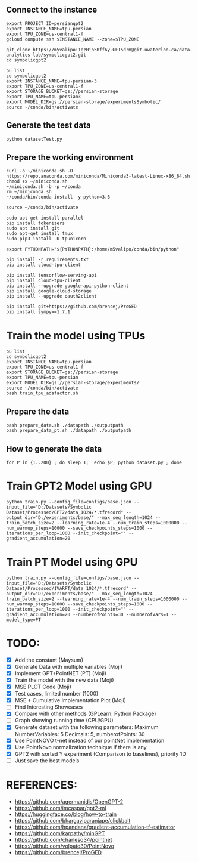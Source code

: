 ## Connect to the instance
```
export PROJECT_ID=persiangpt2
export INSTANCE_NAME=tpu-persian
export TPU_ZONE=us-central1-f
gcloud compute ssh $INSTANCE_NAME --zone=$TPU_ZONE
```

```
git clone https://m5valipo:1ezHio5Rff6y-GET5drm@git.uwaterloo.ca/data-analytics-lab/symbolicgpt2.git
cd symbolicgpt2
```

```
pu list
cd symbolicgpt2
export INSTANCE_NAME=tpu-persian-3
export TPU_ZONE=us-central1-f
export STORAGE_BUCKET=gs://persian-storage
export TPU_NAME=tpu-persian3
export MODEL_DIR=gs://persian-storage/experimentsSymbolic/
source ~/conda/bin/activate
```

## Generate the test data
```
python datasetTest.py
```

## Prepare the working environment
``` 
curl -o ~/miniconda.sh -O  https://repo.anaconda.com/miniconda/Miniconda3-latest-Linux-x86_64.sh 
chmod +x ~/miniconda.sh 
~/miniconda.sh -b -p ~/conda 
rm ~/miniconda.sh 
~/conda/bin/conda install -y python=3.6

source ~/conda/bin/activate

sudo apt-get install parallel
pip install tokenizers
sudo apt install git
sudo apt-get install tmux
sudo pip3 install -U tpunicorn

export PYTHONPATH="${PYTHONPATH}:/home/m5valipo/conda/bin/python"

pip install -r requirements.txt
pip install cloud-tpu-client

pip install tensorflow-serving-api
pip install cloud-tpu-client
pip install --upgrade google-api-python-client
pip install google-cloud-storage
pip install --upgrade oauth2client

pip install git+https://github.com/brencej/ProGED
pip install sympy==1.7.1
``` 

# Train the model using TPUs
```
pu list
cd symbolicgpt2
export INSTANCE_NAME=tpu-persian
export TPU_ZONE=us-central1-f
export STORAGE_BUCKET=gs://persian-storage
export TPU_NAME=tpu-persian
export MODEL_DIR=gs://persian-storage/experiments/
source ~/conda/bin/activate
bash train_tpu_adafactor.sh 
``` 

## Prepare the data
```
bash prepare_data.sh ./datapath ./outputpath
bash prepare_data_pt.sh ./datapath ./outputpath
```

## How to generate the data
``` 
for P in {1..200} ; do sleep 1;  echo $P; python dataset.py ; done
```

# Train GPT2 Model using GPU
``` 
python train.py --config_file=configs/base.json --input_file="D:/Datasets/Symbolic Dataset/Processed/GPT2/data_1024/*.tfrecord" --output_dir="D:/experiments/base/" --max_seq_length=1024 --train_batch_size=2 --learning_rate=1e-4 --num_train_steps=1000000 --num_warmup_steps=10000 --save_checkpoints_steps=1000 --iterations_per_loop=1000 --init_checkpoint="" --gradient_accumulation=20
```

# Train PT Model using GPU
``` 
python train.py --config_file=configs/base.json --input_file="D:/Datasets/Symbolic Dataset/Processed/1VARPT/data_1024/*.tfrecord" --output_dir="D:/experiments/base/" --max_seq_length=1024 --train_batch_size=2 --learning_rate=1e-4 --num_train_steps=1000000 --num_warmup_steps=10000 --save_checkpoints_steps=1000 --iterations_per_loop=1000 --init_checkpoint="" --gradient_accumulation=20 --numberofPoints=30 --numberofVars=1 --model_type=PT
```

# TODO:
- [x] Add the constant (Maysum)
- [x] Generate Data with multiple variables (Moji)
- [x] Implement GPT+PointNET (PT) (Moji)
- [x] Train the model with the new data (Moji)
- [x] MSE PLOT Code (Moji)
- [x] Test cases, limited number (1000)
- [x] MSE + Cumulative Implementation Plot (Moji)
- [ ] Find Interesting Showcases
- [x] Compare with other methods (GPLearn: Python Package)
- [ ] Graph showing running time (CPU/GPU)
- [x] Generate dataset with the following parameters: Maximum NumberVariables: 5 Decimals: 5, numberofPoints: 30
- [x] Use PointNOVO t-net instead of our pointNet implementation
- [x] Use PointNovo normalization technique if there is any
- [x] GPT2 with sorted Y experiment (Comparison to baselines), priority 1D
- [ ] Just save the best models

# REFERENCES: 
- https://github.com/agermanidis/OpenGPT-2
- https://github.com/imcaspar/gpt2-ml
- https://huggingface.co/blog/how-to-train
- https://github.com/bhargaviparanjape/clickbait
- https://github.com/hpandana/gradient-accumulation-tf-estimator
- https://github.com/karpathy/minGPT
- https://github.com/charlesq34/pointnet
- https://github.com/volpato30/PointNovo
- https://github.com/brencej/ProGED